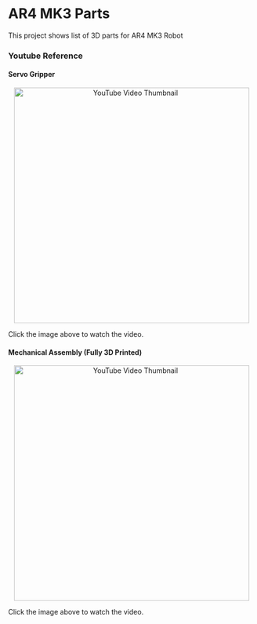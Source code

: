 # AR4 MK3 Parts
This project shows list of 3D parts for AR4 MK3 Robot

### Youtube Reference
#### Servo Gripper
<p align="center">
  <a href="https://www.youtube.com/watch?v=3R1Sn1rdWS8" target="_blank">
    <img src="https://img.youtube.com/vi/3R1Sn1rdWS8/0.jpg" alt="YouTube Video Thumbnail" width="480" />
  </a>
</p>
Click the image above to watch the video.

#### Mechanical Assembly (Fully 3D Printed)
<p align="center">
  <a href="https://www.youtube.com/watch?v=1kb3n9RScHY" target="_blank">
    <img src="https://img.youtube.com/vi/1kb3n9RScHY/0.jpg" alt="YouTube Video Thumbnail" width="480" />
  </a>
</p>
Click the image above to watch the video.
